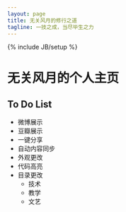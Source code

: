 ```yaml
---
layout: page
title: 无关风月的修行之道
tagline: 一技之成，当尽毕生之力
---
```

{% include JB/setup %}

# 无关风月的个人主页

## To Do List

- 微博展示
- 豆瓣展示
- 一键分享
- 自动内容同步
- 外观更改
- 代码高亮
- 目录更改
	* 技术
	* 教学
	* 文艺	

